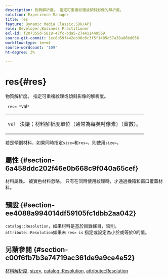 ```yaml
---
description: 物質解析度。 指定可重複紋理或傾斜影像的解析度。
solution: Experience Manager
title: res
feature: Dynamic Media Classic,SDK/API
role: Developer,Business Practitioner
exl-id: f207355d-5819-47fc-bda5-27a411449569
source-git-commit: 1ec8b59f442eb96c6c3f5f1405d57a38a86bd056
workflow-type: tm+mt
source-wordcount: '109'
ht-degree: 3%

---
```


# res{#res}

物質解析度。 指定可重複紋理或傾斜影像的解析度。

` res= *`val`*`

<table id="simpletable_2004B804D46E43C090E59BBFF8144598"> 
 <tr class="strow"> 
  <td class="stentry"> <p> <span class="varname"> val  </span> </p> </td> 
  <td class="stentry"> <p>決議；材料解析度單位（通常為每英吋像素）（實數）。 </p> </td> 
 </tr> 
</table>

若是傾倒材料，如果同時指定`size=`和`res=`，則使用`size=`。

## 屬性 {#section-6a458ddc202f46e0b668c9f040a65cef}

材料屬性。 被實色材料忽略。 只有在同時使用紋理時，才通過機箱和窗口覆蓋材料。

## 預設 {#section-ee4088a994014df59105fc1dbb2aa042}

`catalog::Resolution`，如果材料是基於目錄條目，否則， `attribute::Resolution`如果未 `res= is` 指定或設定為小於或等於0的值。

## 另請參閱 {#section-c00f6fb7b3e74719ac361de9a9ce4e52}

[材料解析度](../../../../../ir-api/http-protocol/image-rendering-api-ref/c-ir-http-protocol-ref/c-ir-http-protocol-syntax-and-features/c-ir-vignettes/c-ir-material-resolution.md#concept-f60103c64e324e2cae78bd76dfb4de8b),  [size=](../../../../../ir-api/http-protocol/image-rendering-api-ref/c-ir-http-protocol-ref/c-ir-http-protocol-command-reference/r-ir-http-size.md#reference-1220d6fbcde4479aba91de7adacdc988),  [catalog::Resolution](../../../../../ir-api/material-cat/image-rendering-api-ref/c-ir-material-catalog/c-ir-material-data-reference/r-ir-resolution-dataref.md#reference-6a2d64c2d72b438fade58a3391569da7),  [attribute::Resolution](../../../../../ir-api/material-cat/image-rendering-api-ref/c-ir-material-catalog/c-ir-attributes-reference/r-ir-resolution.md#reference-09fe14e6bfbf4db6b7f4369fffecc806)
